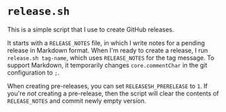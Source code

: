 # `release.sh`

This is a simple script that I use to create GitHub releases.

It starts with a `RELEASE_NOTES` file, in which I write notes for a pending
release in Markdown format. When I'm ready to create a release, I run
`release.sh tag-name`, which uses `RELEASE_NOTES` for the tag message. To
support Markdown, it temporarily changes `core.commentChar` in the git
configuration to `;`.

When creating pre-releases, you can set `RELEASESH_PRERELEASE` to `1`.
If you're *not* creating a pre-release, then the script will clear the contents
of `RELEASE_NOTES` and commit newly empty version.
